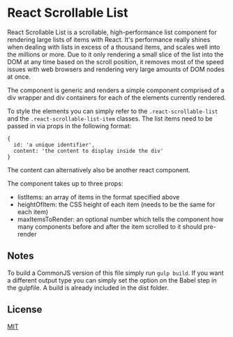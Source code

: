 # React Scrollable List

React Scrollable List is a scrollable, high-performance list component for
rendering large lists of items with React. It's performance really shines when
dealing with lists in excess of a thousand items, and scales well into the
millions or more. Due to it only rendering a small slice of the list into the
DOM at any time based on the scroll position, it removes most of the speed
issues with web browsers and rendering very large amounts of DOM nodes at once.

The component is generic and renders a simple component comprised of a div
wrapper and div containers for each of the elements currently rendered.

To style the elements you can simply refer to the `.react-scrollable-list` and
the `.react-scrollable-list-item` classes. The list items need to be passed in
via props in the following format:
```
{
  id: 'a unique identifier',
  content: 'the content to display inside the div'
}
```
The content can alternatively also be another react component.

The component takes up to three props:
- listItems: an array of items in the format specified above
- heightOfItem: the CSS height of each item (needs to be the same for each item)
- maxItemsToRender: an optional number which tells the component how many
components before and after the item scrolled to it should pre-render

## Notes

To build a CommonJS version of this file simply run `gulp build`.
If you want a different output type you can simply set the option on the Babel
step in the gulpfile. A build is already included in the dist folder.

## License

[MIT](./LICENSE)
